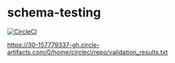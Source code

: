# schema-testing

[![CircleCI](https://circleci.com/gh/knutaa/schema-testing.svg?style=svg)](https://circleci.com/gh/knutaa/schema-testing)

https://30-157779337-gh.circle-artifacts.com/0/home/circleci/repo/validation_results.txt
